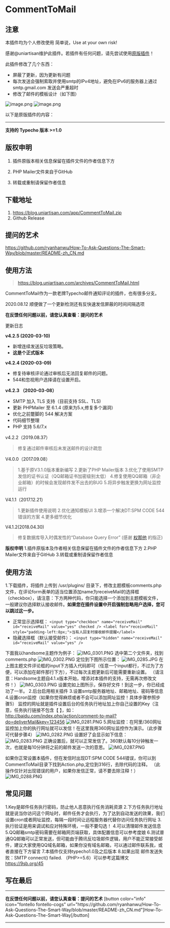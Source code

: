 # CommentToMail

## 注意
本插件均为个人修改使用 简单说，Use at your own risk!

感谢@uniartisan维护此插件。若插件有任何问题，请先尝试使用[原版插件](https://github.com/uniartisan/CommentToMail)！

此插件修改了几个东西：
- 屏蔽了更新，因为更新有问题
- 每次发送会强制索取并使用smtp的IPv4地址，避免在IPv6的服务器上通过 smtp.gmail.com 发送会严重超时
- 修改了邮件的模板设计（如下图）

![image.png](https://i.loli.net/2021/07/28/oCc8W1LSsKa9hnJ.png)
![image.png](https://i.loli.net/2021/07/28/MlPdfuXvrKE32QU.png)

以下是原版插件的内容：

---

**支持的 Typecho 版本 >=1.0**

## 版权申明

1. 插件原版本相关信息保留在插件文件的作者信息下方

2. PHP Mailer文件来自于GitHub

3. 转载或重制请保留作者信息


## 下载地址
1. https://blog.uniartisan.com/app/CommentToMail.zip
2. Github Release 

## 提问的艺术
https://github.com/ryanhanwu/How-To-Ask-Questions-The-Smart-Way/blob/master/README-zh_CN.md

## 使用方法
>https://blog.uniartisan.com/archives/CommentToMail.html


CommentToMail作为一款老牌Typecho邮件通知评论的插件，也有很多分支。

2020.08.12 顺便做了一个更新检测还有反快速发信屏蔽的时间间隔选项


**在反馈任何问题以前，请您认真查看：提问的艺术**

更新日志

**v4.2.5 (2020-03-10)**

- 新增连续发送反垃圾策略。
- **这是个正式版本**



**v4.2.4 (2020-03-09)**

- 修复待审核评论通过审核后无法回复邮件的问题。
- 544和忽视用户选择请在设置开启。

**v4.2.3 （2020-03-08）**

- SMTP 加入 TLS 支持（目前支持 SSL、TLS)
- 更新 PHPMailer 至 6.1.4 (原来为5.x,修复多个漏洞）
- 优化之前蹩脚的 544 解决方案
- 代码细节整理
- PHP 支持 5.6/7.x

v4.2.2（2019.08.37）

> 修复通过邮件审核后未发送邮件的设计疏忽

V4.0.0（2017.09.08）

> 1.基于原V3.1.0版本重新编写
> 2.更新了PHP Mailer版本
> 3.优化了使用SMTP发信的证书认证（QQ邮箱证书加密级别太低）
> 4.修复使用QQ邮箱（非企业邮箱）的时候会发现邮件发不出去的BUG
> 5.将异步触发更换为网址监控运行

V4.1.1（2017.12.21）

> 1.更新插件使用说明
> 2.优化通知模板UI
> 3.增添一个解决DT:SPM CODE 544错误的方案
> 4.更多细节优化

V4.1.2(2018.04.30)

> 修复数据库导入时偶发性的“Database Query Error” (感谢 [权那他][1] 的指正)



**版权申明**
1.插件原版本及作者相关信息保留在插件文件的作者信息下方
2.PHP Mailer文件来自于GitHub
3.转载或重制请保留作者信息

## 使用方法

1.下载插件，将插件上传到 /usr/plugins/ 目录下，修改主题模板comments.php文件，在评论form表单的适当位置添加name为receiveMail的选择框（checkbox），请注意：下方两种代码，你只能选择一个添加到主题模板文件，一般建议你选择默认接收邮件。**如果您在插件设置中开启强制忽略用户选择，您可以跳过这一步。**

- 正常显示选择框：
  `<input type="checkbox" name="receiveMail" id="receiveMail" value="yes" checked /> <label for="receiveMail" style="padding-left:8px;">当有人回复时接收邮件提醒</label>`
- 隐藏选择框（默认接受邮件）：
  `<input type="hidden" name="receiveMail" id="receiveMail" value="yes" />`

下面我以handsome主题作为例子：
![IMG_0301.PNG][2]
选中第二个文件夹，找到comments.php
![IMG_0302.PNG][3]
定位到下图所示位置：
![IMG_0285.JPG][4]
在上图主题文件评论框的input下方插入代码即可（任意一个input都行，不过为了方便，可以添加在邮件那行下方），不过每次主题更新后可能需要重新设置。
（请注意：Handsome主题自4.1.x版本开始，增添对本插件的支持，无需再次修改文件！）
![IMG_0303.PNG][5]
设置完如上图所示，保存好文件！到这一步，你已经成功了一半。
2.后台启用相关插件
3.设置smtp服务器地址、邮箱地址、密码等信息
4.设置cron监控（如果你觉得麻烦或者不会可以添加网址监控！具体步骤参照步骤5）
监控的网址就是插件设置后台的任务执行地址加上你自己设置的Key（注意，任务执行链接不包含【 】，如：http://baidu.com/index.php/action/comment-to-mail?do=deliverMail&key=123456
![IMG_0281.PNG][6]
5.网址监控：在阿里/360网址监控加上你的执行网址就可以发信！在这里我用360网址监控作为演示。（此步骤可代替步骤4）
![IMG_0282.PNG][7]
设置好了会显示如下信息：
![IMG_0283.PNG][8]
正确设置后，就可以正常发信了。360默认每10分钟触发一次，也就是每10分钟将之前的邮件发送一次的意思。
![IMG_0287.PNG][9]

如果你正常设置本插件，但在发信时出现DT:SPM CODE 544错误，你可以到CommentToMail目录下找到Action.php,定位到316行，去除代码的注释。
（此操作仅针对出现错误的用户，如果你发信正常，请不要去除注释！）
![IMG_0288.PNG][10]

## 常见问题

1.Key是邮件任务执行密码，防止他人恶意执行任务消耗资源
2.下方任务执行地址就是说当你访问这个网址时，邮件任务才会执行，为了达到自动发送的效果，我们设置cron或者网址监控，每隔一段时间让远程服务器代替你访问任务执行网址
3.执行验证是用来调试和应对特殊环境，一般不要勾选！
4.可以清理邮件发送信息
5.QQ邮箱smtp密码需要在邮箱网页端获取，具体配置信息可以参考度娘
6.测试普通QQ邮箱可以正常发送，但可能由于腾讯反垃圾邮件逻辑，用户不能正常接受邮件，建议大家使用QQ域名邮箱，如果你没有域名邮箱，可以通过邮件联系我，或者直接在下方留言
7.本插件仅支持typecho1.0及之后版本
8.如果出现 邮件发送失败：SMTP connect() failed. （PHP>=5.6）可以参考这篇博文 https://9sb.org/45

## 写在最后

---

**在反馈任何问题以前，请您认真查看：提问的艺术**
[button color="info" icon="fontello fontello-cogs" url="https:\/\/github.com\/ryanhanwu\/How-To-Ask-Questions-The-Smart-Way\/blob\/master\/README-zh_CN.md"]How-To-Ask-Questions-The-Smart-Way[/button]

---

[1]: https://krait.cn/
[2]: https://blog.uniartisan.com/usr/uploads/2017/10/3483950311.png
[3]: https://blog.uniartisan.com/usr/uploads/2017/10/1923621872.png
[4]: https://blog.uniartisan.com/usr/uploads/2017/10/4292525936.jpg
[5]: https://blog.uniartisan.com/usr/uploads/2017/10/2980327494.png
[6]: https://blog.uniartisan.com/usr/uploads/2017/10/2199260941.png
[7]: https://blog.uniartisan.com/usr/uploads/2017/10/2123489929.png
[8]: https://blog.uniartisan.com/usr/uploads/2017/10/3967795832.png
[9]: https://blog.uniartisan.com/usr/uploads/2017/10/1972513749.png
[10]: https://blog.uniartisan.com/usr/uploads/2017/12/2407010643.png
